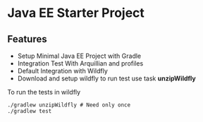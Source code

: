 Java EE Starter Project
========================

## Features

* Setup Minimal Java EE Project with Gradle
* Integration Test With Arquillian and profiles
* Default Integration with Wildfly
* Download and setup wildfly to run test use task **unzipWildfly**

To run the tests in wildfly

```
./gradlew unzipWildfly # Need only once
./gradlew test

